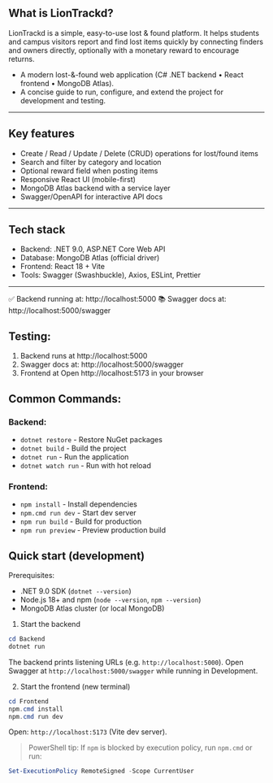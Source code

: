 ## What is LionTrackd?

LionTrackd is a simple, easy-to-use lost & found platform. It helps students and campus visitors report and find lost items quickly by connecting finders and owners directly, optionally with a monetary reward to encourage returns.

- A modern lost-&-found web application (C# .NET backend • React frontend • MongoDB Atlas).
- A concise guide to run, configure, and extend the project for development and testing.

---

## Key features

- Create / Read / Update / Delete (CRUD) operations for lost/found items
- Search and filter by category and location
- Optional reward field when posting items
- Responsive React UI (mobile-first)
- MongoDB Atlas backend with a service layer
- Swagger/OpenAPI for interactive API docs

---

## Tech stack

- Backend: .NET 9.0, ASP.NET Core Web API
- Database: MongoDB Atlas (official driver)
- Frontend: React 18 + Vite
- Tools: Swagger (Swashbuckle), Axios, ESLint, Prettier

---
 
   ✅ Backend running at: http://localhost:5000
   📚 Swagger docs at: http://localhost:5000/swagger

## Testing:

1. Backend runs at http://localhost:5000
2. Swagger docs at: http://localhost:5000/swagger
3. Frontend at Open http://localhost:5173 in your browser

## Common Commands:

### Backend:
- `dotnet restore` - Restore NuGet packages
- `dotnet build` - Build the project
- `dotnet run` - Run the application
- `dotnet watch run` - Run with hot reload

### Frontend:
- `npm install` - Install dependencies
- `npm.cmd run dev` - Start dev server
- `npm run build` - Build for production
- `npm run preview` - Preview production build

## Quick start (development)

Prerequisites:

- .NET 9.0 SDK (`dotnet --version`)
- Node.js 18+ and npm (`node --version`, `npm --version`)
- MongoDB Atlas cluster (or local MongoDB)

1. Start the backend

```powershell
cd Backend
dotnet run
```

The backend prints listening URLs (e.g. `http://localhost:5000`). Open Swagger at `http://localhost:5000/swagger` while running in Development.

2. Start the frontend (new terminal)

```powershell
cd Frontend
npm.cmd install
npm.cmd run dev
```

Open: `http://localhost:5173` (Vite dev server).

> PowerShell tip: If `npm` is blocked by execution policy, run `npm.cmd` or run:

```powershell
Set-ExecutionPolicy RemoteSigned -Scope CurrentUser
```